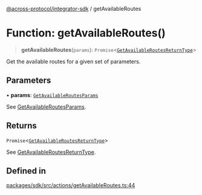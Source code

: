 [@across-protocol/integrator-sdk](../README.md) / getAvailableRoutes

# Function: getAvailableRoutes()

> **getAvailableRoutes**(`params`): `Promise`\<[`GetAvailableRoutesReturnType`](../type-aliases/GetAvailableRoutesReturnType.md)\>

Get the available routes for a given set of parameters.

## Parameters

• **params**: [`GetAvailableRoutesParams`](../type-aliases/GetAvailableRoutesParams.md)

See [GetAvailableRoutesParams](../type-aliases/GetAvailableRoutesParams.md).

## Returns

`Promise`\<[`GetAvailableRoutesReturnType`](../type-aliases/GetAvailableRoutesReturnType.md)\>

See [GetAvailableRoutesReturnType](../type-aliases/GetAvailableRoutesReturnType.md).

## Defined in

[packages/sdk/src/actions/getAvailableRoutes.ts:44](https://github.com/across-protocol/toolkit/blob/fa61c35c7597804e093096de254dbc326f096003/packages/sdk/src/actions/getAvailableRoutes.ts#L44)
